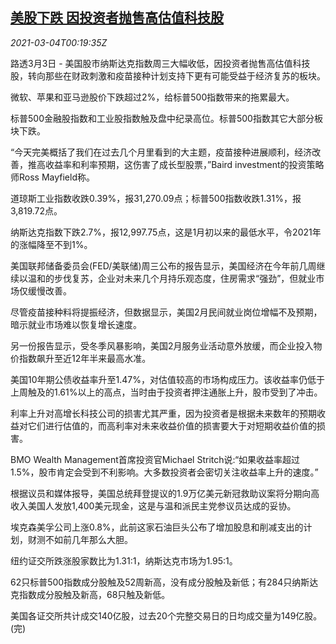 <!--1614817393000-->
[美股下跌 因投资者抛售高估值科技股](https://cn.reuters.com/article/usa-stocks-0303-wedn-idCNKCS2AW00T)
------

<div><i>2021-03-04T00:19:35Z</i></div><p>路透3月3日 - 美国股市纳斯达克指数周三大幅收低，因投资者抛售高估值科技股，转向那些在财政刺激和疫苗接种计划支持下更有可能受益于经济复苏的板块。</p><p>微软、苹果和亚马逊股价下跌超过2%，给标普500指数带来的拖累最大。</p><p>标普500金融股指数和工业股指数触及盘中纪录高位。标普500指数其它大部分板块下跌。</p><p>“今天完美概括了我们在过去几个月里看到的大主题，疫苗接种进展顺利，经济改善，推高收益率和利率预期，这伤害了成长型股票，”Baird investment的投资策略师Ross Mayfield称。</p><p>道琼斯工业指数收跌0.39%，报31,270.09点；标普500指数收跌1.31%，报3,819.72点。</p><p>纳斯达克指数下跌2.7%，报12,997.75点，这是1月初以来的最低水平，令2021年的涨幅降至不到1%。</p><p>美国联邦储备委员会(FED/美联储)周三公布的报告显示，美国经济在今年前几周继续以温和的步伐复苏，企业对未来几个月持乐观态度，住房需求“强劲”，但就业市场仅缓慢改善。</p><p>尽管疫苗接种料将提振经济，但数据显示，美国2月民间就业岗位增幅不及预期，暗示就业市场难以恢复增长速度。</p><p>另一份报告显示，受冬季风暴影响，美国2月服务业活动意外放缓，而企业投入物价指数飙升至近12年半来最高水准。</p><p>美国10年期公债收益率升至1.47%，对估值较高的市场构成压力。该收益率仍低于上周触及的1.61%以上的高点，当时由于投资者押注通胀上升，股市受到了冲击。</p><p>利率上升对高增长科技公司的损害尤其严重，因为投资者是根据未来数年的预期收益对它们进行估值的，而高利率对未来收益价值的损害要大于对短期收益价值的损害。</p><p>BMO Wealth Management首席投资官Michael Stritch说:“如果收益率超过1.5%，股市肯定会受到不利影响。大多数投资者会密切关注收益率上升的速度。”</p><p>根据议员和媒体报导，美国总统拜登提议的1.9万亿美元新冠救助议案将分期向高收入美国人发放1,400美元现金，这是与温和派民主党参议员达成的妥协。</p><p>埃克森美孚公司上涨0.8%，此前这家石油巨头公布了增加股息和削减支出的计划，财测不如前几年那么大胆。</p><p>纽约证交所跌涨股家数比为1.31:1，纳斯达克市场为1.95:1。</p><p>62只标普500指数成分股触及52周新高，没有成分股触及新低；有284只纳斯达克指数成分股触及新高，68只触及新低。</p><p>美国各证交所共计成交140亿股，过去20个完整交易日的日均成交量为149亿股。(完)</p>
